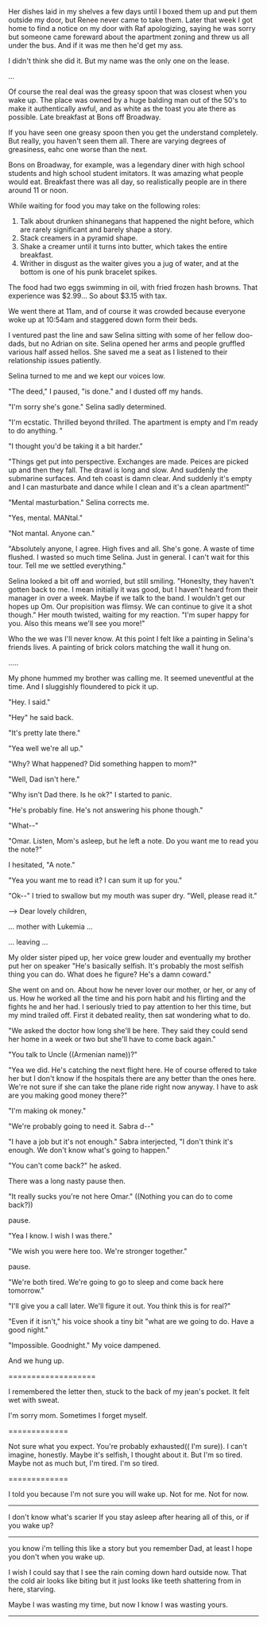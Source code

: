 Her dishes laid in my shelves a few days until I boxed them up and put them outside my door, but Renee never came to take them. Later that week I got home to find a notice on my door with Raf apologizing, saying he was sorry but someone came foreward about the apartment zoning and threw us all under the bus. And if it was me then he'd get my ass.

I didn't think she did it. But my name was the only one on the lease.

...

Of course the real deal was the greasy spoon that was closest when you wake up. The place was owned by a huge balding man out of the 50's to make it authentically awful, and as white as the toast you ate there as possible. Late breakfast at Bons off Broadway.

If you have seen one greasy spoon then you get the understand completely. But really, you haven't seen them all. There are varying degrees of greasiness, eahc one worse than the next.

Bons on Broadway, for example, was a legendary diner with high school students and high school student imitators. It was amazing what people would eat. Breakfast there was all day, so realistically people are in there around 11 or noon.

While waiting for food you may take on the following roles:
1. Talk about drunken shinanegans that happened the night before, which are rarely significant and barely shape a story.
2. Stack creamers in a pyramid shape.
3. Shake a creamer until it turns into butter, which takes the entire breakfast.
4. Writher in disgust as the waiter gives you a jug of water, and at the bottom is one of his punk bracelet spikes.

The food had two eggs swimming in oil, with fried frozen hash browns. That experience was $2.99... So about $3.15 with tax.

We went there at 11am, and of course it was crowded because everyone woke up at 10:54am and staggered down form their beds.

I ventured past the line and saw Selina sitting with some of her fellow doo-dads, but no Adrian on site. Selina opened her arms and people gruffled various half assed hellos. She saved me a seat as I listened to their relationship issues patiently.

Selina turned to me and we kept our voices low.

"The deed," I paused, "is done." and I dusted off my hands.

"I'm sorry she's gone." Selina sadly determined.

"I'm ecstatic. Thrilled beyond thrilled. The apartment is empty and I'm ready to do anything. "

"I thought you'd be taking it a bit harder."

"Things get put into perspective. Exchanges are made. Peices are picked up and then they fall. The drawl is long and slow. And suddenly the submarine surfaces. And teh coast is damn clear. And suddenly it's empty and I can masturbate and dance while I clean and it's a clean apartment!"

"Mental masturbation." Selina corrects me.

"Yes, mental. MANtal."

"Not mantal. Anyone can."

"Absolutely anyone, I agree. High fives and all. She's gone. A waste of time flushed. I wasted so much time Selina. Just in general. I can't wait for this tour. Tell me we settled everything."

Selina looked a bit off and worried, but still smiling. "Honeslty, they haven't gotten back to me. I mean initially it was good, but I haven't heard from their manager in over a week. Maybe if we talk to the band. I wouldn't get our hopes up Om. Our propisition was flimsy. We can continue to give it a shot though." Her mouth twisted, waiting for my reaction. "I'm super happy for you. Also this means we'll see you more!"

Who the we was I'll never know. At this point I felt like a painting in Selina's friends lives. A painting of brick colors matching the wall it hung on.


.....

My phone hummed my brother was calling me. It seemed uneventful at the time. And I sluggishly floundered to pick it up.

"Hey. I said."

"Hey" he said back.

"It's pretty late there."

"Yea well we're all up."

"Why? What happened? Did something happen to mom?"

"Well, Dad isn't here."

"Why isn't Dad there. Is he ok?" I started to panic.

"He's probably fine. He's not answering his phone though."

"What--"

"Omar. Listen, Mom's asleep, but he left a note. Do you want me to read you the note?"

I hesitated, "A note."

"Yea you want me to read it? I can sum it up for you."

"Ok--" I tried to swallow but my mouth was super dry. "Well, please read it."

--> Dear lovely children,

... mother with Lukemia ...

... leaving ...

My older sister piped up, her voice grew louder and eventually my brother put her on speaker "He's basically selfish. It's probably the most selfish thing you can do. What does he figure? He's a damn coward."

She went on and on. About how he never lover our mother, or her, or any of us. How he worked all the time and his porn habit and his flirting and the fights he and her had. I seriously tried to pay attention to her this time, but my mind trailed off. First it debated reality, then sat wondering what to do.

"We asked the doctor how long she'll be here. They said they could send her home in a week or two but she'll have to come back again."

"You talk to Uncle ((Armenian name))?"

"Yea we did. He's catching the next flight here. He of course offered to take her but I don't know if the hospitals there are any better than the ones here. We're not sure if she can take the plane ride right now anyway. I have to ask are you making good money there?"

"I'm making ok money."

"We're probably going to need it. Sabra d--"

"I have a job but it's not enough." Sabra interjected, "I don't think it's enough. We don't know what's going to happen."

"You can't come back?" he asked.

There was a long nasty pause then.

"It really sucks you're not here Omar." ((Nothing you can do to come back?))

pause.

"Yea I know. I wish I was there."

"We wish you were here too. We're stronger together."

pause.

"We're both tired. We're going to go to sleep and come back here tomorrow."

"I'll give you a call later. We'll figure it out. You think this is for real?"

"Even if it isn't," his voice shook a tiny bit "what are we going to do. Have a good night."

"Impossible. Goodnight." My voice dampened.

And we hung up.

===================

I remembered the letter then, stuck to the back of my jean's pocket. It felt wet with sweat. 






I'm sorry mom. Sometimes I forget myself.

























=============

Not sure what you expect. You're probably exhausted(( I'm sure)). I can't imagine, honestly. Maybe it's selfish, I thought about it. But I'm so tired. Maybe not as much but, I'm tired. I'm so tired.

=============

I told you because I'm not sure you will wake up. Not for me. Not for now.

------------

I don't know what's scarier If you stay asleep after hearing all of this, or if you wake up?

------------

you know i'm telling this like a story but you remember Dad, at least I hope you don't when you wake up.

I wish I could say that I see the rain coming down hard outside now. That the cold air looks like biting but it just looks like teeth shattering from in here, starving.







Maybe I was wasting my time, but now I know I was wasting yours.














---------------




